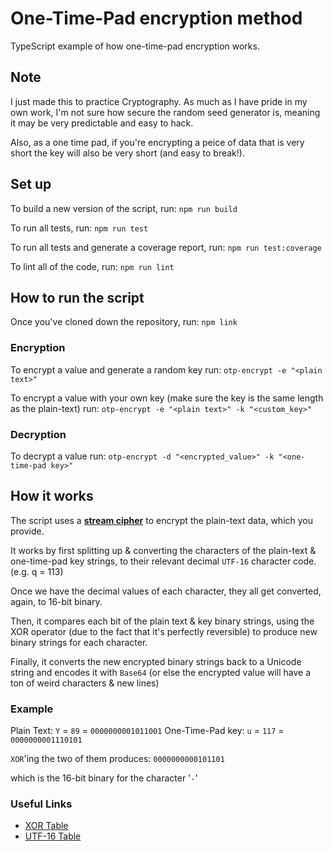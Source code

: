 # One-Time-Pad encryption method
TypeScript example of how one-time-pad encryption works.

## Note

I just made this to practice Cryptography. As much as I have pride in my own work, I'm not sure how secure the random seed generator is, meaning it may be very predictable and easy to hack.

Also, as a one time pad, if you're encrypting a peice of data that is very short the key will also be very short (and easy to break!).

## Set up

To build a new version of the script, run:
`npm run build`

To run all tests, run:
`npm run test`

To run all tests and generate a coverage report, run:
`npm run test:coverage`

To lint all of the code, run:
`npm run lint`

## How to run the script

Once you've cloned down the repository, run:
`npm link`

### Encryption

To encrypt a value and generate a random key run:
`otp-encrypt -e "<plain text>"`

To encrypt a value with your own key (make sure the key is the same length as the plain-text) run:
`otp-encrypt -e "<plain text>" -k "<custom_key>"`

### Decryption

To decrypt a value run:
`otp-encrypt -d "<encrypted_value>" -k "<one-time-pad key>"`

## How it works

The script uses a [**stream cipher**](https://www.youtube.com/watch?v=rAFNmO-4CIA) to encrypt the plain-text data, which you provide.

It works by first splitting up & converting the characters of the plain-text &
one-time-pad key strings, to their relevant decimal `UTF-16` character code. (e.g. q = 113)

Once we have the decimal values of each character, they all get converted, again, to 16-bit binary.

Then, it compares each bit of the plain text & key binary
strings, using the XOR operator (due to the fact that it's perfectly reversible)
to produce new binary strings for each character.

Finally, it converts the new encrypted binary strings back to a Unicode string and encodes it with `Base64` (or else the encrypted value will have a ton of weird characters & new lines)

### Example
Plain Text: `Y` = `89` = `0000000001011001`
One-Time-Pad key: `u` = `117` = `0000000001110101`

`XOR`'ing the two of them produces:
`0000000000101101`

which is the 16-bit binary for the character '`-`'

### Useful Links

- [XOR Table](https://www.allaboutcircuits.com/textbook/digital/chpt-8/karnaugh-maps-truth-tables-boolean-expressions/)
- [UTF-16 Table](https://asecuritysite.com/coding/asc2)

